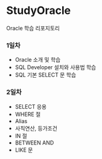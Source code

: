 # StudyOracle
Oracle 학습 리포지토리

### 1일차

- Oracle 소개 및 학습
- SQL Developer 설치와 사용법 학습
- SQL 기본 SELECT 문 학습

### 2일차

- SELECT 응용
- WHERE 절
- Alias
- 사칙연산, 등가조건
- IN 절
- BETWEEN AND
- LIKE 문
